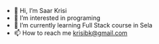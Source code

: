 - 👋 Hi, I’m Saar Krisi
- 👀 I’m interested in programing
- 🌱 I’m currently learning Full Stack course in Sela
- 📫 How to reach me krisibk@gmail.com

<!---
KrisiSaar/KrisiSaar is a ✨ special ✨ repository because its `README.md` (this file) appears on your GitHub profile.
You can click the Preview link to take a look at your changes.
--->
